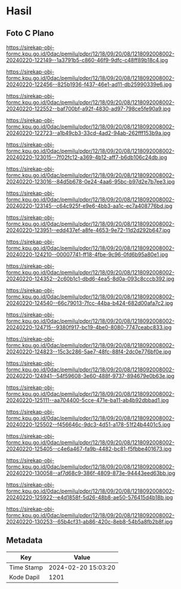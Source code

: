 # Hasil

## Foto C Plano

https://sirekap-obj-formc.kpu.go.id/0dac/pemilu/pdpr/12/18/09/20/08/1218092008002-20240220-122149--1a3791b5-c860-46f9-9dfc-c48ff89b18c4.jpg

https://sirekap-obj-formc.kpu.go.id/0dac/pemilu/pdpr/12/18/09/20/08/1218092008002-20240220-122456--825b1936-f437-46e1-ad11-db25990339e6.jpg

https://sirekap-obj-formc.kpu.go.id/0dac/pemilu/pdpr/12/18/09/20/08/1218092008002-20240220-122552--baf700bf-a92f-4830-ad97-798ce5fe90a9.jpg

https://sirekap-obj-formc.kpu.go.id/0dac/pemilu/pdpr/12/18/09/20/08/1218092008002-20240220-122723--a1b49cb3-33cd-4ad2-94ab-262fff153b9a.jpg

https://sirekap-obj-formc.kpu.go.id/0dac/pemilu/pdpr/12/18/09/20/08/1218092008002-20240220-123015--7f02fc12-a369-4b12-aff7-b6db106c24db.jpg

https://sirekap-obj-formc.kpu.go.id/0dac/pemilu/pdpr/12/18/09/20/08/1218092008002-20240220-123016--84d5b678-0e24-4aa6-95bc-b97d2e7b7ee3.jpg

https://sirekap-obj-formc.kpu.go.id/0dac/pemilu/pdpr/12/18/09/20/08/1218092008002-20240220-123145--c64c925f-e9e6-4bb3-aa1c-ec7a408776bd.jpg

https://sirekap-obj-formc.kpu.go.id/0dac/pemilu/pdpr/12/18/09/20/08/1218092008002-20240220-123951--edd437ef-a8fe-4653-9e72-11d2d292b647.jpg

https://sirekap-obj-formc.kpu.go.id/0dac/pemilu/pdpr/12/18/09/20/08/1218092008002-20240220-124210--00007741-ff18-4fbe-9c96-0fd6b95a80e1.jpg

https://sirekap-obj-formc.kpu.go.id/0dac/pemilu/pdpr/12/18/09/20/08/1218092008002-20240220-124352--2c60b1c1-dbd6-4ea5-8d0a-093c8cccb392.jpg

https://sirekap-obj-formc.kpu.go.id/0dac/pemilu/pdpr/12/18/09/20/08/1218092008002-20240220-124540--66c79013-7fcc-44ba-b424-682d00afa7c2.jpg

https://sirekap-obj-formc.kpu.go.id/0dac/pemilu/pdpr/12/18/09/20/08/1218092008002-20240220-124715--9380f917-bc19-4be0-8080-7747ceabc833.jpg

https://sirekap-obj-formc.kpu.go.id/0dac/pemilu/pdpr/12/18/09/20/08/1218092008002-20240220-124823--15c3c286-5ae7-48fc-88f4-2dc0e776bf0e.jpg

https://sirekap-obj-formc.kpu.go.id/0dac/pemilu/pdpr/12/18/09/20/08/1218092008002-20240220-124941--54f59608-3e60-488f-9737-894679e0b63e.jpg

https://sirekap-obj-formc.kpu.go.id/0dac/pemilu/pdpr/12/18/09/20/08/1218092008002-20240220-125111--aa704400-5cce-471e-ba11-ab4b92dbbad1.jpg

https://sirekap-obj-formc.kpu.go.id/0dac/pemilu/pdpr/12/18/09/20/08/1218092008002-20240220-125502--f456646c-9dc3-4d51-a178-51f24b4401c5.jpg

https://sirekap-obj-formc.kpu.go.id/0dac/pemilu/pdpr/12/18/09/20/08/1218092008002-20240220-125405--c4e6a467-fa9b-4482-bc81-f5fbbe401673.jpg

https://sirekap-obj-formc.kpu.go.id/0dac/pemilu/pdpr/12/18/09/20/08/1218092008002-20240220-130058--af7d68c9-386f-4809-873e-94443eed63bb.jpg

https://sirekap-obj-formc.kpu.go.id/0dac/pemilu/pdpr/12/18/09/20/08/1218092008002-20240220-125922--e4d1858f-5d26-48b8-ae50-576415d4b18b.jpg

https://sirekap-obj-formc.kpu.go.id/0dac/pemilu/pdpr/12/18/09/20/08/1218092008002-20240220-130253--65b4cf31-ab86-420c-8eb8-54b5a8fb2b8f.jpg


## Metadata

| Key        | Value               |
| ---------- | ------------------- |
| Time Stamp | 2024-02-20 15:03:20 |
| Kode Dapil | 1201                |



